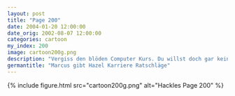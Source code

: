 ```yaml
---
layout: post
title: "Page 200"
date: 2004-01-20 12:00:00
date_orig: 2002-08-07 12:00:00
categories: cartoon
my_index: 200
image: cartoon200g.png
description: "Vergiss den blöden Computer Kurs. Du willst doch gar kein Geek werden, du willst lieber zur Fledermaus Schule für Wirtschaft gehen und eine mächtige Führungskraft werden, wie ich ch werde mich deswegen an dich wenden müssen Ah, Perfektion hazel Marcus"
germantitle: "Marcus gibt Hazel Karriere Ratschläge"
---
```


{% include figure.html src="cartoon200g.png" alt="Hackles Page 200"  %}
